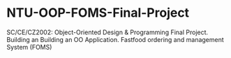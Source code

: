 # NTU-OOP-FOMS-Final-Project
 SC/CE/CZ2002: Object-Oriented Design & Programming Final Project. Building an Building an OO Application. Fastfood ordering and management System (FOMS)
